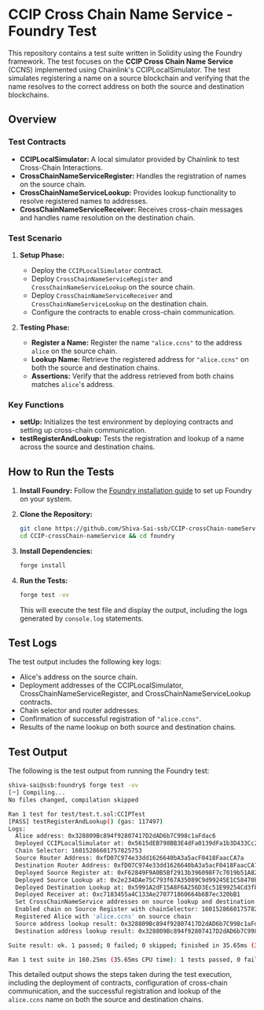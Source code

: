 # CCIP Cross Chain Name Service - Foundry Test

This repository contains a test suite written in Solidity using the Foundry framework. The test focuses on the **CCIP Cross Chain Name Service** (CCNS) implemented using Chainlink's CCIPLocalSimulator. The test simulates registering a name on a source blockchain and verifying that the name resolves to the correct address on both the source and destination blockchains.

## Overview

### Test Contracts

- **CCIPLocalSimulator:** A local simulator provided by Chainlink to test Cross-Chain Interactions.
- **CrossChainNameServiceRegister:** Handles the registration of names on the source chain.
- **CrossChainNameServiceLookup:** Provides lookup functionality to resolve registered names to addresses.
- **CrossChainNameServiceReceiver:** Receives cross-chain messages and handles name resolution on the destination chain.

### Test Scenario

1. **Setup Phase:**

   - Deploy the `CCIPLocalSimulator` contract.
   - Deploy `CrossChainNameServiceRegister` and `CrossChainNameServiceLookup` on the source chain.
   - Deploy `CrossChainNameServiceReceiver` and `CrossChainNameServiceLookup` on the destination chain.
   - Configure the contracts to enable cross-chain communication.

2. **Testing Phase:**
   - **Register a Name:** Register the name `"alice.ccns"` to the address `alice` on the source chain.
   - **Lookup Name:** Retrieve the registered address for `"alice.ccns"` on both the source and destination chains.
   - **Assertions:** Verify that the address retrieved from both chains matches `alice`'s address.

### Key Functions

- **setUp:** Initializes the test environment by deploying contracts and setting up cross-chain communication.
- **testRegisterAndLookup:** Tests the registration and lookup of a name across the source and destination chains.

## How to Run the Tests

1. **Install Foundry:**
   Follow the [Foundry installation guide](https://book.getfoundry.sh/getting-started/installation) to set up Foundry on your system.

2. **Clone the Repository:**

   ```bash
   git clone https://github.com/Shiva-Sai-ssb/CCIP-crossChain-nameService.git
   cd CCIP-crossChain-nameService && cd foundry
   ```

3. **Install Dependencies:**

   ```bash
   forge install
   ```

4. **Run the Tests:**

   ```bash
   forge test -vv
   ```

   This will execute the test file and display the output, including the logs generated by `console.log` statements.

## Test Logs

The test output includes the following key logs:

- Alice's address on the source chain.
- Deployment addresses of the CCIPLocalSimulator, CrossChainNameServiceRegister, and CrossChainNameServiceLookup contracts.
- Chain selector and router addresses.
- Confirmation of successful registration of `"alice.ccns"`.
- Results of the name lookup on both source and destination chains.

## Test Output

The following is the test output from running the Foundry test:

```bash
shiva-sai@ssb:foundry$ forge test -vv
[⠒] Compiling...
No files changed, compilation skipped

Ran 1 test for test/test.t.sol:CCIPTest
[PASS] testRegisterAndLookup() (gas: 117497)
Logs:
  Alice address: 0x328809Bc894f92807417D2dAD6b7C998c1aFdac6
  Deployed CCIPLocalSimulator at: 0x5615dEB798BB3E4dFa0139dFa1b3D433Cc23b72f
  Chain Selector: 16015286601757825753
  Source Router Address: 0xfD07C974e33dd1626640bA3a5acF0418FaacCA7a
  Destination Router Address: 0xfD07C974e33dd1626640bA3a5acF0418FaacCA7a
  Deployed Source Register at: 0xF62849F9A0B5Bf2913b396098F7c7019b51A820a
  Deployed Source Lookup at: 0x2e234DAe75C793f67A35089C9d99245E1C58470b
  Deployed Destination Lookup at: 0x5991A2dF15A8F6A256D3Ec51E99254Cd3fb576A9
  Deployed Receiver at: 0xc7183455a4C133Ae270771860664b6B7ec320bB1
  Set CrossChainNameService addresses on source lookup and destination lookup
  Enabled chain on Source Register with chainSelector: 16015286601757825753
  Registered Alice with 'alice.ccns' on source chain
  Source address lookup result: 0x328809Bc894f92807417D2dAD6b7C998c1aFdac6
  Destination address lookup result: 0x328809Bc894f92807417D2dAD6b7C998c1aFdac6

Suite result: ok. 1 passed; 0 failed; 0 skipped; finished in 35.65ms (3.40ms CPU time)

Ran 1 test suite in 160.25ms (35.65ms CPU time): 1 tests passed, 0 failed, 0 skipped (1 total tests)
```

This detailed output shows the steps taken during the test execution, including the deployment of contracts, configuration of cross-chain communication, and the successful registration and lookup of the `alice.ccns` name on both the source and destination chains.
